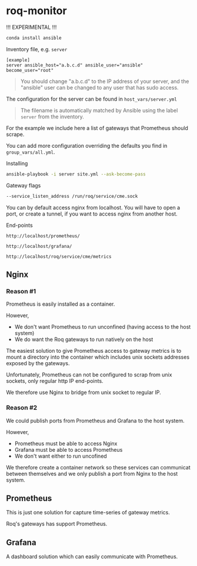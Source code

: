 # roq-monitor

!!! EXPERIMENTAL !!!


```bash
conda install ansible
```

Inventory file, e.g. `server`

```
[example]
server ansible_host="a.b.c.d" ansible_user="ansible" become_user="root"
```

> You should change "a.b.c.d" to the IP address of your server,
> and the "ansible" user can be changed to any user that has sudo access.

The configuration for the server can be found in `host_vars/server.yml`

> The filename is automatically matched by Ansible using the label `server` from
> the inventory.

For the example we include here a list of gateways that Prometheus should scrape.

You can add more configuration overriding the defaults you find in `group_vars/all.yml`.

Installing

```bash
ansible-playbook -i server site.yml --ask-become-pass
```

Gateway flags

```bash
--service_listen_address /run/roq/service/cme.sock
```

You can by default access nginx from localhost.
You will have to open a port, or create a tunnel, if you want to access nginx from another host.

End-points

```
http://localhost/prometheus/
```

```
http://localhost/grafana/
```

```
http://localhost/roq/service/cme/metrics
```


## Nginx

### Reason #1

Prometheus is easily installed as a container.

However,

* We don't want Prometheus to run unconfined (having access to the host system)
* We do want the Roq gateways to run natively on the host

The easiest solution to give Prometheus access to gateway metrics is to mount
a directory into the container which includes unix sockets addresses exposed by
the gateways.

Unfortunately, Prometheus can not be configured to scrap from unix sockets, only
regular http IP end-points.

We therefore use Nginx to bridge from unix socket to regular IP.

### Reason #2

We could publish ports from Prometheus and Grafana to the host system.

However,

* Prometheus must be able to access Nginx
* Grafana must be able to access Prometheus
* We don't want either to run uncofined

We therefore create a container network so these services can communicat between
themselves and we only publish a port from Nginx to the host system.


## Prometheus

This is just one solution for capture time-series of gateway metrics.

Roq's gateways has support Prometheus.


## Grafana

A dashboard solution which can easily communicate with Prometheus.
